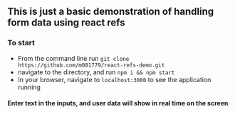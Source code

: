 ## This is just a basic demonstration of handling form data using react refs

### To start
* From the command line run ```git clone https://github.com/m081779/react-refs-demo.git```
* navigate to the directory, and run ```npm i && npm start```
* In your browser, navigate to ```localhost:3000``` to see the application running

#### Enter text in the inputs, and user data will show in real time on the screen
